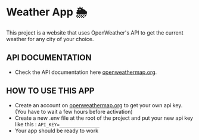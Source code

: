 # Weather App 🌦

This project is a website that uses OpenWeather's API to get the current weather for any city of your choice.


## API DOCUMENTATION

- Check the API documentation here [openweathermap.org](https://openweathermap.org/current#multi).

## HOW TO USE THIS APP

- Create an account on [openweathermap.org](https://openweathermap.org/) to get your own api key. (You have to wait a few hours before activation)
- Create a new .env file at the root of the project and put your new api key like this : `API_KEY=_______________`
- Your app should be ready to work